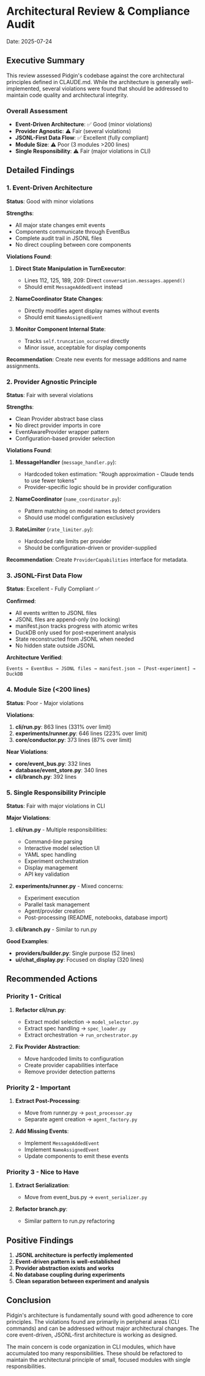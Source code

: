 # Architectural Review & Compliance Audit

Date: 2025-07-24

## Executive Summary

This review assessed Pidgin's codebase against the core architectural principles defined in CLAUDE.md. While the architecture is generally well-implemented, several violations were found that should be addressed to maintain code quality and architectural integrity.

### Overall Assessment
- **Event-Driven Architecture**: ✅ Good (minor violations)
- **Provider Agnostic**: ⚠️ Fair (several violations)
- **JSONL-First Data Flow**: ✅ Excellent (fully compliant)
- **Module Size**: ⚠️ Poor (3 modules >200 lines)
- **Single Responsibility**: ⚠️ Fair (major violations in CLI)

## Detailed Findings

### 1. Event-Driven Architecture

**Status**: Good with minor violations

**Strengths**:
- All major state changes emit events
- Components communicate through EventBus
- Complete audit trail in JSONL files
- No direct coupling between core components

**Violations Found**:
1. **Direct State Manipulation in TurnExecutor**:
   - Lines 112, 125, 189, 209: Direct `conversation.messages.append()`
   - Should emit `MessageAddedEvent` instead

2. **NameCoordinator State Changes**:
   - Directly modifies agent display names without events
   - Should emit `NameAssignedEvent`

3. **Monitor Component Internal State**:
   - Tracks `self.truncation_occurred` directly
   - Minor issue, acceptable for display components

**Recommendation**: Create new events for message additions and name assignments.

### 2. Provider Agnostic Principle

**Status**: Fair with several violations

**Strengths**:
- Clean Provider abstract base class
- No direct provider imports in core
- EventAwareProvider wrapper pattern
- Configuration-based provider selection

**Violations Found**:
1. **MessageHandler** (`message_handler.py`):
   - Hardcoded token estimation: "Rough approximation - Claude tends to use fewer tokens"
   - Provider-specific logic should be in provider configuration

2. **NameCoordinator** (`name_coordinator.py`):
   - Pattern matching on model names to detect providers
   - Should use model configuration exclusively

3. **RateLimiter** (`rate_limiter.py`):
   - Hardcoded rate limits per provider
   - Should be configuration-driven or provider-supplied

**Recommendation**: Create `ProviderCapabilities` interface for metadata.

### 3. JSONL-First Data Flow

**Status**: Excellent - Fully Compliant ✅

**Confirmed**:
- All events written to JSONL files
- JSONL files are append-only (no locking)
- manifest.json tracks progress with atomic writes
- DuckDB only used for post-experiment analysis
- State reconstructed from JSONL when needed
- No hidden state outside JSONL

**Architecture Verified**:
```
Events → EventBus → JSONL files → manifest.json → [Post-experiment] → DuckDB
```

### 4. Module Size (<200 lines)

**Status**: Poor - Major violations

**Violations**:
1. **cli/run.py**: 863 lines (331% over limit)
2. **experiments/runner.py**: 646 lines (223% over limit)
3. **core/conductor.py**: 373 lines (87% over limit)

**Near Violations**:
- **core/event_bus.py**: 332 lines
- **database/event_store.py**: 340 lines
- **cli/branch.py**: 392 lines

### 5. Single Responsibility Principle

**Status**: Fair with major violations in CLI

**Major Violations**:

1. **cli/run.py** - Multiple responsibilities:
   - Command-line parsing
   - Interactive model selection UI
   - YAML spec handling
   - Experiment orchestration
   - Display management
   - API key validation

2. **experiments/runner.py** - Mixed concerns:
   - Experiment execution
   - Parallel task management
   - Agent/provider creation
   - Post-processing (README, notebooks, database import)

3. **cli/branch.py** - Similar to run.py

**Good Examples**:
- **providers/builder.py**: Single purpose (52 lines)
- **ui/chat_display.py**: Focused on display (320 lines)

## Recommended Actions

### Priority 1 - Critical
1. **Refactor cli/run.py**:
   - Extract model selection → `model_selector.py`
   - Extract spec handling → `spec_loader.py`
   - Extract orchestration → `run_orchestrator.py`

2. **Fix Provider Abstraction**:
   - Move hardcoded limits to configuration
   - Create provider capabilities interface
   - Remove provider detection patterns

### Priority 2 - Important
1. **Extract Post-Processing**:
   - Move from runner.py → `post_processor.py`
   - Separate agent creation → `agent_factory.py`

2. **Add Missing Events**:
   - Implement `MessageAddedEvent`
   - Implement `NameAssignedEvent`
   - Update components to emit these events

### Priority 3 - Nice to Have
1. **Extract Serialization**:
   - Move from event_bus.py → `event_serializer.py`

2. **Refactor branch.py**:
   - Similar pattern to run.py refactoring

## Positive Findings

1. **JSONL architecture is perfectly implemented**
2. **Event-driven pattern is well-established**
3. **Provider abstraction exists and works**
4. **No database coupling during experiments**
5. **Clean separation between experiment and analysis**

## Conclusion

Pidgin's architecture is fundamentally sound with good adherence to core principles. The violations found are primarily in peripheral areas (CLI commands) and can be addressed without major architectural changes. The core event-driven, JSONL-first architecture is working as designed.

The main concern is code organization in CLI modules, which have accumulated too many responsibilities. These should be refactored to maintain the architectural principle of small, focused modules with single responsibilities.